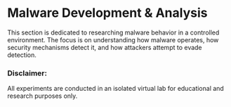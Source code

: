 # Malware Development & Analysis
This section is dedicated to researching malware behavior in a controlled environment. The focus is on understanding how malware operates, how security mechanisms detect it, and how attackers attempt to evade detection.






### Disclaimer:
All experiments are conducted in an isolated virtual lab for educational and research purposes only.
